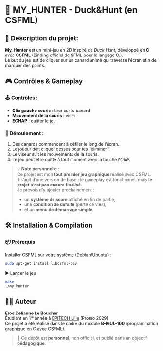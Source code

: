 # 🦆 MY_HUNTER - Duck&Hunt (en CSFML)

## 🎯 Description du projet:

**My_Hunter** est un mini-jeu en 2D inspiré de *Duck Hunt*, développé en **C** avec **CSFML** (Binding officiel de SFML pour le langage C.).  
Le but du jeu est de cliquer sur un canard animé qui traverse l’écran afin de marquer des points.


## 🎮 Contrôles & Gameplay

### 🕹️ Contrôles :

- **Clic gauche souris** : tirer sur le canard
- **Mouvement de la souris** : viser
- **ECHAP** : quitter le jeu

### 🔄 Déroulement :

1. Des canards commencent à défiler le long de l’écran.
2. Le joueur doit cliquer dessus pour les "éliminer".
3. Le viseur suit les mouvements de la souris.
4. Le jeu peut être quitté à tout moment avec la touche `ECHAP`.

> 💡 **Note personnelle** :  
> Ce projet est mon **tout premier jeu graphique** réalisé avec CSFML.  
> Il s’agit d’une version de base : le gameplay est fonctionnel, mais **le projet n’est pas encore finalisé**.  
> Je prévois d’y ajouter prochainement :
> - un **système de score** affiché en fin de partie,  
> - une **condition de défaite** (perte de vies),  
> - et un **menu de démarrage simple**.

## 🛠️ Installation & Compilation

### 📦 Prérequis

Installer CSFML sur votre système (Debian/Ubuntu) :

```bash
sudo apt-get install libcsfml-dev
```
▶️ Lancer le jeu
```bash
make
./my_hunter
```
## 👨‍💻 Auteur

**Eros Delianne Le Boucher**  
Étudiant en 1ʳᵉ année à [EPITECH Lille](https://www.epitech.eu/) (Promo 2029)  
Ce projet a été réalisé dans le cadre du module **B-MUL-100** (programmation graphique en C avec CSFML).  

> 📌 Ce dépôt est **personnel**, non officiel, et publié dans un objectif **pédagogique**. 
